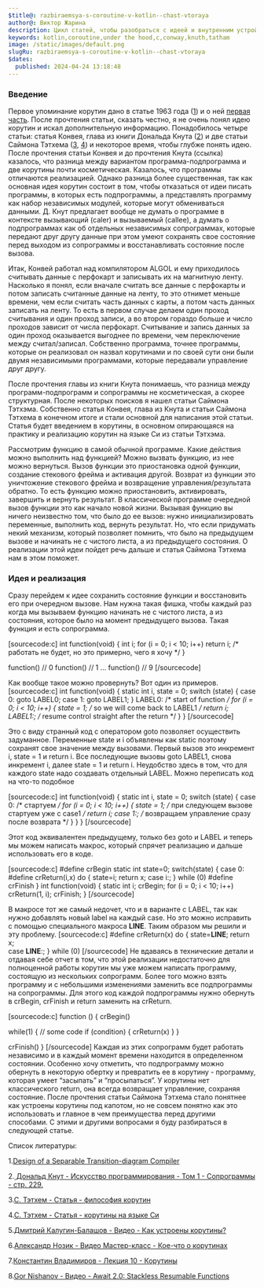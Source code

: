 ```yaml
---
$title@: razbiraemsya-s-coroutine-v-kotlin--chast-vtoraya
author@: Виктор Жарина
description: Цикл статей, чтобы разобраться с идеей и внутренним устройством coroutine в Kotlin
keywords: kotlin,coroutine,under the hood,c,conway,knuth,tatham
image: /static/images/default.png
slugRu: razbiraemsya-s-coroutine-v-kotlin--chast-vtoraya
$dates:
  published: 2024-04-24 13:18:48
---
```

<h3>Введение</h3>

Первое упоминание корутин дано в статье 1963 года (<a href="#conway-article">1</a>) и о ней <a href="https://viktor.zharina.info/posts/razbiraemsya-s-coroutine-v-kotlin-chast-pervaya/">первая часть</a>. После прочтения статьи, сказать честно, я не очень понял идею корутин и искал дополнительную информацию. Понадобилось четыре статьи: статья Конвея, глава из книги Дональда Кнута (<a href="#knuth-chapter">2</a>) и две статьи Саймона Тэтхема (<a href="#tatham-article-1">3</a>, <a href="#tatham-article-2">4</a>) и некоторое время, чтобы глубже понять идею. После прочтения статьи Конвея и до прочтения Кнута (ссылка) казалось, что разница между вариантом программа-подпрограмма и две корутины почти косметическая. Казалось, что программы отличаются реализацией. Однако разница более существенная, так как основная идея корутин состоит в том, чтобы отказаться от идеи писать программы, в которых есть подпрограммы, а представлять программу как набор независимых модулей, которые могут обмениваться данными. Д. Кнут предлагает вообще не думать о программе в контексте вызывающий (caler) и вызываемый (callee), а думать о подпрограммах как об отдельных независимых сопрограммах, которые передают друг другу данные при этом умеют сохранять свое состояние перед выходом из сопрограммы и восстанавливать состояние после вызова.

Итак, Конвей работал над компилятором ALGOL и ему приходилось считывать данные с перфокарт и записывать их на магнитную ленту. Насколько я понял, если вначале считать все данные с перфокарты и потом записать считанные данные на ленту, то это отнимет меньше времени, чем если считать часть данных с карты, а потом часть данных записать на ленту. То есть в первом случае делаем один проход считывания и один проход записи, а во втором гораздо больше и число проходов зависит от числа перфокарт. Считывание и запись данных за один проход оказывается выгоднее по времени, чем переключение между считал/записал. Собственно программа, точнее программы, которые он реализовал он назвал корутинами и по своей сути они были двумя независимыми программами, которые передавали управление друг другу.

После прочтения главы из книги Кнута понимаешь, что разница между программ-подпрограмм и сопрограммы не косметическая, а скорее структурная. После некоторых поисков я нашел статьи Саймона Тэтхэма. Собственно статья Конвея, глава из Кнута и статьи Саймона Тэтхема в конечном итоге и стали основной для написания этой статьи. Статья будет введением в корутины, в основном опирающаяся на практику и реализацию корутин на языке Си из статьи Тэтхэма.

Рассмотрим функцию в самой обычной программе. Какие действия можно выполнить над функцией? Можно вызвать функцию, из нее можно вернуться. Вызов функции это приостановка одной функции, создание стекового фрейма и активация другой. Возврат из функции это уничтожение стекового фрейма и возвращение управления/результата обратно. То есть функцию можно приостановить, активировать, завершить и вернуть результат. В классической программе очередной вызов функции это как начало новой жизни. Вызывая функцию вы ничего неизвестно том, что было до ее вызов: нужно инициализировать переменные, выполнить код, вернуть результат. Но, что если придумать некий механизм, который позволяет помнить, что было на предыдущем вызове и начинать не с чистого листа, а из предыдущего состояния. О реализации этой идеи пойдет речь дальше и статья Саймона Тэтхема нам в этом поможет.

<h3>Идея и реализация</h3>

Сразу перейдем к идее сохранить состояние функции и восстановить его при очередном вызове. Нам нужна такая фишка, чтобы каждый раз когда мы вызываем функцию начинать не с чистого листа, а из состояния, которое было на момент предыдущего вызова. Такая функция и есть сопрограмма.

[sourcecode:c]
int function(void) {
    int i;
    for (i = 0; i < 10; i++)
        return i;   /* работать не будет, но это примерно, чего я хочу */
}

function() // 0
function() // 1
…
function() // 9
[/sourcecode]

Как вообще такое можно провернуть? Вот один из примеров.
[sourcecode:c]
int function(void) {
    static int i, state = 0;
    switch (state) {
        case 0: goto LABEL0;
        case 1: goto LABEL1;
    }
    LABEL0: /* start of function */
    for (i = 0; i < 10; i++) {
        state = 1; /* so we will come back to LABEL1 */
        return i;
        LABEL1:; /* resume control straight after the return */
    }
}
[/sourcecode]

Это с виду странный код с оператором goto позволяет осуществить задуманное. Переменные state и i объявлены как static поэтому сохранят свое значение между вызовами. Первый вызов это инкремент i, state = 1 и return i. Все последующие вызовы goto LABEL1, снова инкремент i, далее state = 1 и return i. Неудобство здесь в том, что для каждого state надо создавать отдельный LABEL. Можно переписать код на что-то подобное

[sourcecode:c]
int function(void) {
    static int i, state = 0;
    switch (state) {
        case 0: /* стартуем */
        for (i = 0; i < 10; i++) {
            state = 1; /*  при следующем вызове стартуем уже с case1 */
            return i;
            case 1:; /* возвращаем управление сразу после возврата */
        }
    }
}
[/sourcecode]

Этот код эквивалентен предыдущему, только без goto и LABEL и теперь мы можем написать макрос, который спрячет реализацию  и дальше использовать его в коде.

[sourcecode:c]
#define crBegin static int state=0; switch(state) { case 0:
#define crReturn(i,x) do { state=i; return x; case i:; } while (0)
#define crFinish }
int function(void) {
    static int i;
    crBegin;
    for (i = 0; i < 10; i++)
        crReturn(1, i);
    crFinish;
}
[/sourcecode]

В макросе тот же самый недочет, что и в варианте с LABEL, так как нужно добавлять новый label на каждый case. Но это можно исправить с помощью специального макроса __LINE__. Таким образом мы решили и эту проблему.
[sourcecode:c]
#define crReturn(x) do { state=__LINE__; return x; \
                         case __LINE__:; } while (0)
[/sourcecode]
Не вдаваясь в технические детали и отдавая себе отчет в том, что этой реализации недостаточно для полноценной работы корутин мы уже можем написать программу, состоящую из нескольких сопрограмм. Более того можно взять программу и с небольшими изменениями заменить все подпрограммы на сопрограммы. Для этого код каждой подпрограммы нужно обернуть в crBegin, crFinish и return заменить на crReturn.

[sourcecode:c]
function () {
   crBegin()

   while(1) {
      // some code
      if (condition) {
         crReturn(x)
      }
   }

   crFinish()
}
[/sourcecode]
Каждая из этих сопрограмм будет работать независимо и в каждый момент времени находится в определенном состоянии. Особенно хочу отметить, что подпрограмму можно обернуть в некоторую обертку и превратить ее в корутину - программу, которая умеет “засыпать” и “просыпаться”. У корутины нет классического return, она всегда возвращает управление, сохраняя состояние. После прочтения статьи Саймона Тэтхема стало понятнее как устроены корутины под капотом, но не совсем понятно как это использовать и главное в чем преимущества перед другими способами. С этими и другими вопросами я буду разбираться в следующей статье.

Список литературы:

<a id="conway-article">1.</a><a href="https://www.melconway.com/Home/pdf/compiler.pdf">Design of a Separable Transition-diagram Compiler</a>

<a id="knuth-chapter">2.</a><a href="http://www.lib.ysu.am/disciplines_bk/f0f17bee2596e0d913b92ae336317ffa.pdf"> Дональд Кнут - Искусство программирования - Том 1 - Сопрограммы - стр. 229.</a>

<a id="tatham-article-1">3.</a><a href="https://www.chiark.greenend.org.uk/~sgtatham/quasiblog/coroutines-philosophy/">С. Тэтхем - Статья - философия корутин</a>

<a id="tatham-article-2">4.</a><a href="https://www.chiark.greenend.org.uk/~sgtatham/coroutines.html">С. Тэтхем - Статья - корутины на языке Си</a>

5.<a href="https://youtu.be/vhf5lU1suL0&t=150">Дмитрий Калугин-Балашов - Видео - Как устроены корутины?</a>

6.<a href="https://www.youtube.com/watch?v=t0AERgx0lrY">Александр Нозик - Видео Мастер-класс - Кое-что о корутинах</a>

<a id="vladimirov-lection">7.</a><a href="https://master.dl.sourceforge.net/project/cpp-lects-rus/cpp-postgraduate/19-coroutines.pdf">Константин Владимиров - Лекция 10 - Корутины</a>

<a id="gor-yt">8.</a><a href="https://www.youtube.com/watch?v=KUhSjfSbINE">Gor Nishanov - Видео - Await 2.0: Stackless Resumable Functions</a>